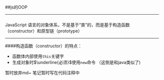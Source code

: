 ##js的OOP
***
###
JavaScript 语言的对象体系，不是基于“类”的，而是基于构造函数（constructor）和原型链（prototype）
****
####构造函数（constructor）的特点：
- 函数体内部使用`this`关键字
- 生成对象时$\underline{必须}$使用`new`命令  （这倒是和java类似了)  

暂时放弃md~
笔记暂时写在代码注释中

